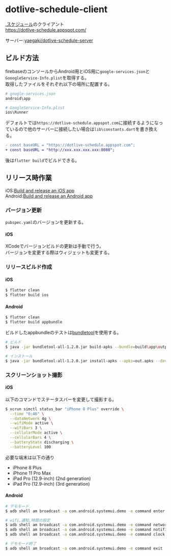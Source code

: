 # dotlive-schedule-client

[.スケジュール](https://apps.apple.com/jp/app/%E3%82%B9%E3%82%B1%E3%82%B8%E3%83%A5%E3%83%BC%E3%83%AB/id1512712289?mt=8)のクライアント  
https://dotlive-schedule.appspot.com/



サーバー:[yaegaki/dotlive-schedule-server](https://github.com/yaegaki/dotlive-schedule-server)

## ビルド方法 

firebaseのコンソールからAndroid用とiOS用に`google-services.json`と`GooogleService-Info.plist`を取得する。  
取得したファイルをそれぞれ以下の場所に配置する。

```sh
# google-services.json
android\app

# GoogleService-Info.plist
ios\Runner
```

デフォルトでは`https://dotlive-schedule.appspot.com`に接続するようになっているので他のサーバーに接続したい場合は`lib\constants.dart`を書き換える。

```patch
- const baseURL = "https://dotlive-schedule.appspot.com";
+ const baseURL = "http://xxx.xxx.xxx.xxx:8080";
```


後は`flutter build`でビルドできる。

## リリース時作業

iOS:[Build and release an iOS app](https://flutter.dev/docs/deployment/ios)  
Android:[Build and release an Android app](https://flutter.dev/docs/deployment/android)  

### バージョン更新

`pubspec.yaml`のバージョンを更新する。  

#### iOS

XCodeでバージョンビルドの更新は手動で行う。  
バージョンを変更する際はウィジェットも変更する。  

### リリースビルド作成

#### iOS

```sh
$ flutter clean
$ flutter build ios
```

#### Android

```sh
$ flutter clean
$ flutter build appbundle
```

ビルドしたappbundleのテストは[bundletool](https://github.com/google/bundletool)を使用する。

```sh 
# ビルド
$ java -jar bundletool-all-1.2.0.jar build-apks --bundle=build\app\outputs\bundle\release\app-release.aab --output=out.apks --ks=PATH_TO_KEYSTORE --ks-key-alias=KEY_ALIAS --ks-pass=pass:KEYSTORE_PASS --key-pass=pass:KEY_PASS --overwrite

# インストール
$ java -jar bundletool-all-1.2.0.jar install-apks --apks=out.apks --device-id=DEVICE_ID
```

### スクリーンショット撮影

#### iOS

以下のコマンドでステータスバーを変更して撮影する。  

```sh
$ xcrun simctl status_bar "iPhone 8 Plus" override \
  --time "0:46" \
  --dataNetwork 4g \
  --wifiMode active \
  --wifiBars 3 \
  --cellularMode active \
  --cellularBars 4 \
  --batteryState discharging \
  --batteryLevel 100
```

必要な端末は以下の通り

* iPhone 8 Plus
* iPhone 11 Pro Max
* iPad Pro (12.9-inch) (2nd generation)
* iPad Pro (12.9-inch) (3rd generation)

#### Android

```sh
# デモモード
$ adb shell am broadcast -a com.android.systemui.demo -e command enter

# wifi,通知,時間の設定
$ adb shell am broadcast -a com.android.systemui.demo -e command network -e wifi show -e level 4
$ adb shell am broadcast -a com.android.systemui.demo -e command notifications -e visible false
$ adb shell am broadcast -a com.android.systemui.demo -e command clock -e hhmm 0406

# デモモード終了
$ adb shell am broadcast -a com.android.systemui.demo -e command exit
```